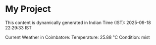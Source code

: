 # My Project

This content is dynamically generated in Indian Time (IST): 2025-09-18 22:29:33 IST


Current Weather in Coimbatore:
Temperature: 25.88 °C
Condition: mist
